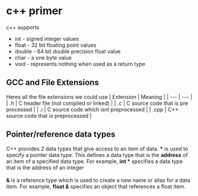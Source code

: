 # c++ primer

c++ supports
<ul>
    <li>int - signed integer values</li>
    <li>float - 32 bit floating point values</li>
    <li>double - 64 bit double precision float value</li>
    <li>char - a one byte value</li>
    <li>void - represents nothing when used as a return type </li>
</ul>

## GCC and File Extensions
Heres all the file extensions we could use
| Extension | Meaning |
| --- | --- |
| .h | C header file (not compiled or linked) |
| .c | C source code that is pre processed |
| .i | C source code which isnt preprocessed |
| .cpp | C++ source code that is preprocessed |


## Pointer/reference data types
C++ provides 2 data types that give access to an item of data. 
<b>*</b> is used to specify a pointer data type. This defines a data type that is the <b>address</b> of an item of a specified data type. 
For example, <b>int *</b> specifies a data type that is the address of an integer<br></br>
<b>&</b> is a reference type which is used to create a new name or alias for a data item. For example, <b>float &</b> specifies an object that references a float item. 
